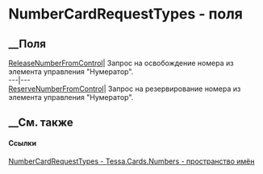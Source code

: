# NumberCardRequestTypes - поля
##  __Поля
[ReleaseNumberFromControl](F_Tessa_Cards_Numbers_NumberCardRequestTypes_ReleaseNumberFromControl.htm)|
Запрос на освобождение номера из элемента управления "Нумератор".  
---|---  
[ReserveNumberFromControl](F_Tessa_Cards_Numbers_NumberCardRequestTypes_ReserveNumberFromControl.htm)|
Запрос на резервирование номера из элемента управления "Нумератор".  
## __См. также
#### Ссылки
[NumberCardRequestTypes - ](T_Tessa_Cards_Numbers_NumberCardRequestTypes.htm)
[Tessa.Cards.Numbers - пространство имён](N_Tessa_Cards_Numbers.htm)
